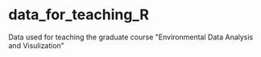 # data_for_teaching_R
Data used for teaching the graduate course "Environmental Data Analysis and Visulization"
